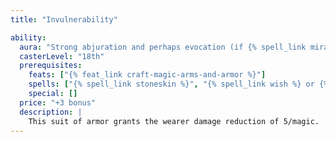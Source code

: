 ```yaml
---
title: "Invulnerability"

ability:
  aura: "Strong abjuration and perhaps evocation (if {% spell_link miracle %} is used)"
  casterLevel: "18th"
  prerequisites:
    feats: ["{% feat_link craft-magic-arms-and-armor %}"]
    spells: ["{% spell_link stoneskin %}", "{% spell_link wish %} or {% spell_link miracle %}"]
    special: []
  price: "+3 bonus"
  description: |
    This suit of armor grants the wearer damage reduction of 5/magic.
---
```

